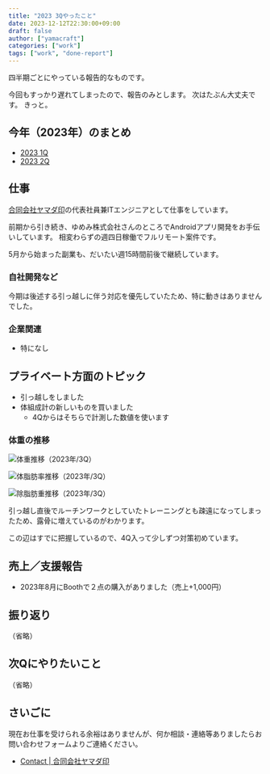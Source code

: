 ```yaml
---
title: "2023 3Qやったこと"
date: 2023-12-12T22:30:00+09:00
draft: false
author: ["yamacraft"]
categories: ["work"]
tags: ["work", "done-report"]
---
```


四半期ごとにやっている報告的なものです。

今回もすっかり遅れてしまったので、報告のみとします。
次はたぶん大丈夫です。
きっと。

## 今年（2023年）のまとめ

* [2023 1Q](/note/yamacraft-2023-1q-done/)
* [2023 2Q](/note/yamacraft-2023-2q-done/)

## 仕事

[合同会社ヤマダ印](https://yamadajirushi.co.jp/)の代表社員兼ITエンジニアとして仕事をしています。

前期から引き続き、ゆめみ株式会社さんのところでAndroidアプリ開発をお手伝いしています。
相変わらずの週四日稼働でフルリモート案件です。

5月から始まった副業も、だいたい週15時間前後で継続しています。

### 自社開発など

今期は後述する引っ越しに伴う対応を優先していたため、特に動きはありませんでした。

### 企業関連

* 特になし

## プライベート方面のトピック

* 引っ越しをしました
* 体組成計の新しいものを買いました
  * 4Qからはそちらで計測した数値を使います

### 体重の推移

![体重推移（2023年/3Q）](/note/image/yamacraft-2023-3q-done/year_chart_weight.png)

![体脂肪率推移（2023年/3Q）](/note/image/yamacraft-2023-3q-done/year_chart_bfp.png)

![除脂肪重推移（2023年/3Q）](/note/image/yamacraft-2023-3q-done/year_chart_lbm.png)

引っ越し直後でルーチンワークとしていたトレーニングとも疎遠になってしまったため、露骨に増えているのがわかります。

この辺はすでに把握しているので、4Q入って少しずつ対策初めています。

## 売上／支援報告

- 2023年8月にBoothで２点の購入がありました（売上+1,000円）

## 振り返り

（省略）

## 次Qにやりたいこと

（省略）

## さいごに

現在お仕事を受けられる余裕はありませんが、何か相談・連絡等ありましたらお問い合わせフォームよりご連絡ください。

* [Contact \| 合同会社ヤマダ印](https://yamadajirushi.co.jp/contact/)
